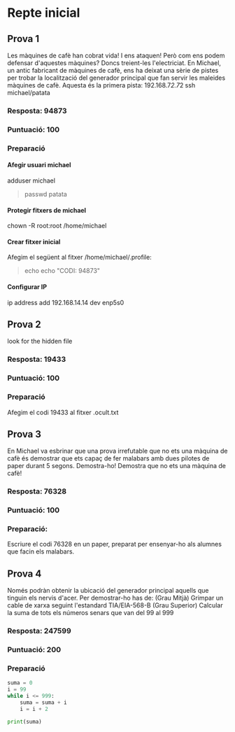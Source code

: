 
Repte inicial
=============

Prova 1
-------

Les màquines de cafè han cobrat vida! I ens ataquen!
Però com ens podem defensar d'aquestes màquines? Doncs treient-les l'electriciat.
En Michael, un antic fabricant de màquines de cafè, ens ha deixat una sèrie de pistes per trobar la localització del generador principal que fan servir les maleides màquines de cafè.
Aquesta és la primera pista:
192.168.7*2.7*2
ssh
michael/patata

### Resposta: 94873

### Puntuació: 100

### Preparació
#### Afegir usuari michael
adduser michael
> passwd patata

#### Protegir fitxers de michael
chown -R root:root /home/michael

#### Crear fitxer inicial
Afegim el següent al fitxer /home/michael/.profile:

> echo
> echo "CODI: 94873"


#### Configurar IP
ip address add 192.168.14.14 dev enp5s0


Prova 2
-------

look for the hidden file

### Resposta: 19433

### Puntuació: 100

### Preparació
Afegim el codi 19433 al fitxer .ocult.txt


Prova 3
-------

En Michael va esbrinar que una prova irrefutable que no ets una màquina de cafè és demostrar que ets capaç de fer malabars amb dues pilotes de paper durant 5 segons. Demostra-ho! Demostra que no ets una màquina de cafè!


### Resposta: 76328

### Puntuació: 100

### Preparació:
Escriure el codi 76328 en un paper, preparat per ensenyar-ho als alumnes que facin els malabars.


Prova 4
-------

Només podràn obtenir la ubicació del generador principal aquells que tinguin els nervis d'acer. Per demostrar-ho has de:
(Grau Mitjà) Grimpar un cable de xarxa seguint l'estandard TIA/EIA-568-B
(Grau Superior) Calcular la suma de tots els números senars que van del 99 al 999

### Resposta: 247599

### Puntuació: 200

### Preparació

```python
suma = 0
i = 99
while i <= 999:
    suma = suma + i
    i = i + 2

print(suma)
```